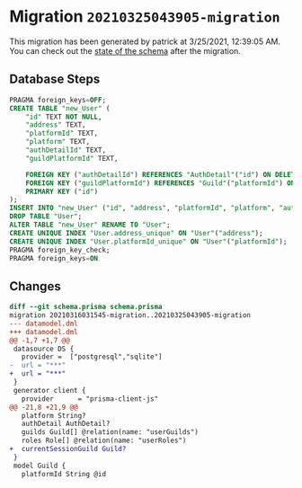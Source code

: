 # Migration `20210325043905-migration`

This migration has been generated by patrick at 3/25/2021, 12:39:05 AM.
You can check out the [state of the schema](./schema.prisma) after the migration.

## Database Steps

```sql
PRAGMA foreign_keys=OFF;
CREATE TABLE "new_User" (
    "id" TEXT NOT NULL,
    "address" TEXT,
    "platformId" TEXT,
    "platform" TEXT,
    "authDetailId" TEXT,
    "guildPlatformId" TEXT,

    FOREIGN KEY ("authDetailId") REFERENCES "AuthDetail"("id") ON DELETE SET NULL ON UPDATE CASCADE,
    FOREIGN KEY ("guildPlatformId") REFERENCES "Guild"("platformId") ON DELETE SET NULL ON UPDATE CASCADE,
    PRIMARY KEY ("id")
);
INSERT INTO "new_User" ("id", "address", "platformId", "platform", "authDetailId") SELECT "id", "address", "platformId", "platform", "authDetailId" FROM "User";
DROP TABLE "User";
ALTER TABLE "new_User" RENAME TO "User";
CREATE UNIQUE INDEX "User.address_unique" ON "User"("address");
CREATE UNIQUE INDEX "User.platformId_unique" ON "User"("platformId");
PRAGMA foreign_key_check;
PRAGMA foreign_keys=ON
```

## Changes

```diff
diff --git schema.prisma schema.prisma
migration 20210316031545-migration..20210325043905-migration
--- datamodel.dml
+++ datamodel.dml
@@ -1,7 +1,7 @@
 datasource DS {
   provider =  ["postgresql","sqlite"]
-  url = "***"
+  url = "***"
 }
 generator client {
   provider      = "prisma-client-js"
@@ -21,8 +21,9 @@
   platform String?
   authDetail AuthDetail?
   guilds Guild[] @relation(name: "userGuilds")
   roles Role[] @relation(name: "userRoles")
+  currentSessionGuild Guild?
 }
 model Guild {
   platformId String @id
```


